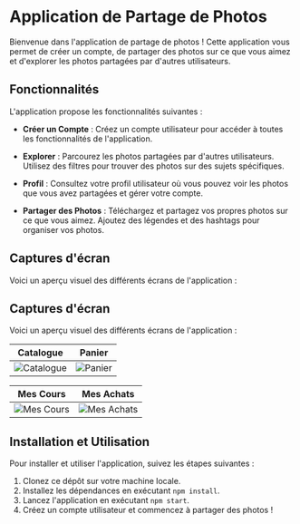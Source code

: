 # Application de Partage de Photos

Bienvenue dans l'application de partage de photos ! Cette application vous permet de créer un compte, de partager des photos sur ce que vous aimez et d'explorer les photos partagées par d'autres utilisateurs.

## Fonctionnalités

L'application propose les fonctionnalités suivantes :

- **Créer un Compte** : Créez un compte utilisateur pour accéder à toutes les fonctionnalités de l'application.

- **Explorer** : Parcourez les photos partagées par d'autres utilisateurs. Utilisez des filtres pour trouver des photos sur des sujets spécifiques.

- **Profil** : Consultez votre profil utilisateur où vous pouvez voir les photos que vous avez partagées et gérer votre compte.

- **Partager des Photos** : Téléchargez et partagez vos propres photos sur ce que vous aimez. Ajoutez des légendes et des hashtags pour organiser vos photos.

## Captures d'écran

Voici un aperçu visuel des différents écrans de l'application :

## Captures d'écran

Voici un aperçu visuel des différents écrans de l'application :

| Catalogue | Panier |
|:---------:|:------:|
| ![Catalogue](images/catalogue.png) | ![Panier](images/panier.png) |

| Mes Cours | Mes Achats |
|:---------:|:----------:|
| ![Mes Cours](images/mes_cours.png) | ![Mes Achats](images/mes_achats.png) |


## Installation et Utilisation

Pour installer et utiliser l'application, suivez les étapes suivantes :

1. Clonez ce dépôt sur votre machine locale.
2. Installez les dépendances en exécutant `npm install`.
3. Lancez l'application en exécutant `npm start`.
4. Créez un compte utilisateur et commencez à partager des photos !

